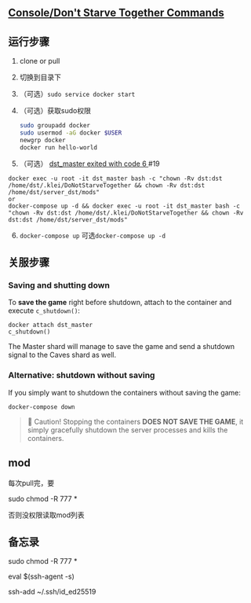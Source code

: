 ## [Console/Don't Starve Together Commands](https://dontstarve.fandom.com/wiki/Console/Don%27t_Starve_Together_Commands#Network/Server_Commands)

## 运行步骤

1. clone or pull

2. 切换到目录下

3. （可选）`sudo service docker start`

4. （可选）获取sudo权限

   ```bash
   sudo groupadd docker
   sudo usermod -aG docker $USER
   newgrp docker
   docker run hello-world
   ```

5. （可选）  [dst_master exited with code 6 ](https://github.com/mathielo/dst-dedicated-server/issues/19#top)  #19

  ```
  docker exec -u root -it dst_master bash -c "chown -Rv dst:dst /home/dst/.klei/DoNotStarveTogether && chown -Rv dst:dst /home/dst/server_dst/mods"
  or
  docker-compose up -d && docker exec -u root -it dst_master bash -c "chown -Rv dst:dst /home/dst/.klei/DoNotStarveTogether && chown -Rv dst:dst /home/dst/server_dst/mods"
  ```

6. `docker-compose up` 可选`docker-compose up -d`

## 关服步骤

### Saving and shutting down

To **save the game** right before shutdown, attach to the container and execute `c_shutdown()`:

```
docker attach dst_master
c_shutdown()
```

The Master shard will manage to save the game and send a shutdown signal to the Caves shard as well.

### Alternative: shutdown without saving

If you simply want to shutdown the containers without saving the game:

```
docker-compose down
```

> 🛑 Caution! Stopping the containers **DOES NOT SAVE THE GAME**, it simply gracefully shutdown the server processes and kills the containers.

## mod

每次pull完，要

sudo chmod -R 777 *

否则没权限读取mod列表

## 备忘录

sudo chmod -R 777 *

eval $(ssh-agent -s)

ssh-add ~/.ssh/id_ed25519
